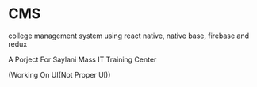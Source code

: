 # CMS
 college management system using react native, native base, firebase and redux
 
A Porject For Saylani Mass IT Training Center
 
(Working On UI(Not Proper UI))
